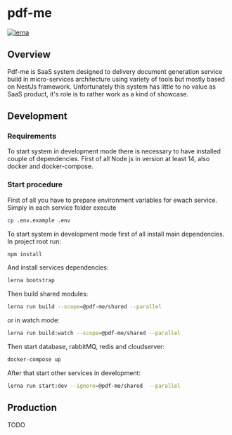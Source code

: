 # pdf-me

[![lerna](https://img.shields.io/badge/maintained%20with-lerna-cc00ff.svg)](https://lerna.js.org/)

## Overview

Pdf-me is SaaS system designed to delivery document generation service build in micro-services architecture using variety of tools but mostly based on NestJs framework. Unfortunately this system has little to no value as SaaS product, it's role is to rather work as a kind of showcase.

## Development

### Requirements

To start system in development mode there is necessary to have installed couple of dependencies. First of all Node js in version at least 14, also docker and docker-compose.

### Start procedure

First of all you have to prepare environment variables for ewach service. Simply in each service folder execute

```bash
cp .env.example .env
```

To start system in development mode first of all install main dependencies. In project root run:

```bash
npm install
```

And install services dependencies:

```bash
lerna bootstrap
```

Then build shared modules:

```bash
lerna run build --scope=@pdf-me/shared --parallel
```

or in watch mode:

```bash
lerna run build:watch --scope=@pdf-me/shared --parallel
```

Then start database, rabbitMQ, redis and cloudserver:

```bash
docker-compose up
```

After that start other services in development:

```bash
lerna run start:dev --ignore=@pdf-me/shared  --parallel
```

## Production

TODO
